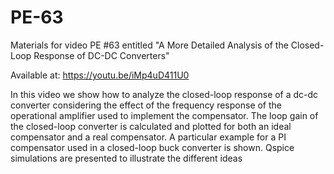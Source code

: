 # PE-63

Materials for video PE #63 entitled "A More Detailed Analysis of the Closed-Loop Response of DC-DC Converters"

Available at: https://youtu.be/iMp4uD411U0

In this video we show how to analyze the closed-loop response of a dc-dc converter considering the effect of the frequency response of the operational amplifier used to implement the compensator. The loop gain of the closed-loop converter is calculated and plotted for both an ideal compensator and a real compensator. A particular example for a PI compensator used in a closed-loop buck converter is shown. Qspice simulations are presented to illustrate the different ideas

